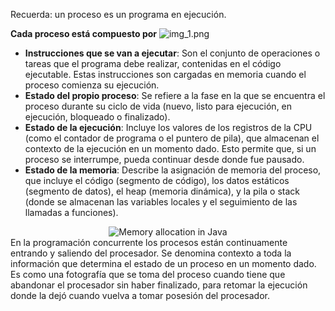 Recuerda: un proceso es un programa en ejecución.

**Cada proceso está compuesto por**
![img_1.png](img_1.png)
- **Instrucciones que se van a ejecutar**: Son el conjunto de operaciones o tareas que el programa debe realizar, contenidas en el código ejecutable. Estas instrucciones son cargadas en memoria cuando el proceso comienza su ejecución.
- **Estado del propio proceso**: Se refiere a la fase en la que se encuentra el proceso durante su ciclo de vida (nuevo, listo para ejecución, en ejecución, bloqueado o finalizado).
- **Estado de la ejecución**: Incluye los valores de los registros de la CPU (como el contador de programa o el puntero de pila), que almacenan el contexto de la ejecución en un momento dado. Esto permite que, si un proceso se interrumpe, pueda continuar desde donde fue pausado.
- **Estado de la memoria**: Describe la asignación de memoria del proceso, que incluye el código (segmento de código), los datos estáticos (segmento de datos), el heap (memoria dinámica), y la pila o stack (donde se almacenan las variables locales y el seguimiento de las llamadas a funciones).
<div style="text-align: center"><img src="img.png" alt="Memory allocation in Java"></div>
En la programación concurrente los procesos están continuamente entrando y saliendo del procesador. Se denomina contexto a toda la información que determina el estado de un proceso en un momento dado. Es como una fotografía que se toma del proceso cuando tiene que abandonar el procesador sin haber finalizado, para retomar la ejecución donde la dejó cuando vuelva a tomar posesión del procesador.